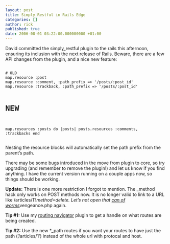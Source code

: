 ```yaml
---
layout: post
title: Simply Restful in Rails Edge
categories: []
author: rick
published: true
date: 2006-08-01 03:22:00.000000000 +01:00
---
```

<p>David committed the simply_restful plugin to the rails this afternoon, ensuring its inclusion with the next release of Rails.  Beware, there are a few <span class="caps">API</span> changes from the plugin, and a nice new feature:</p>
<pre><code>
# OLD
map.resource :post
map.resource :comment, :path_prefix =&gt; '/posts/:post_id'
map.resource :trackback, :path_prefix =&gt; '/posts/:post_id'

# NEW
map.resources :posts do |posts|
  posts.resources :comments, :trackbacks
end
</code></pre>
<p>Nesting the resource blocks will automatically set the path prefix from the parent&#8217;s path.</p>
<p>There may be some bugs introduced in the move from plugin to core, so try upgrading (and remember to remove the plugin!) and let us know if you find anything.  I have the current version running on a couple apps now, so things should be working.</p>
<p><strong>Update:</strong>  There is one more restriction I forgot to mention.  The _method hack only works on <span class="caps">POST</span> methods now.  It is no longer valid to link to a <span class="caps">URL</span> like /articles/1?<em>method=delete.  Let&#8217;s not open that <a href="http://www.37signals.com/svn/archives2/the_google_web_accelerator_is_back_with_a">can of worms</a></em>vengeance.php again.</p>
<p><strong>Tip #1:</strong>  Use my <a href="http://svn.techno-weenie.net/projects/plugins/routing_navigator/">routing navigator</a> plugin to get a handle on what routes are being created.</p>
<p><strong>Tip #2:</strong>  Use the new *_path routes if you want your routes to have just the path (&#8216;/articles/1&#8217;) instead of the whole url with protocal and host.</p>